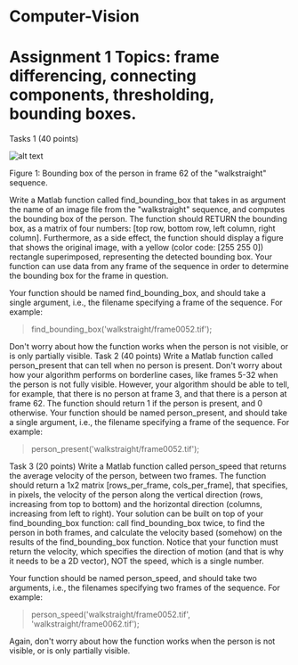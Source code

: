 
# Computer-Vision
# Assignment 1 Topics: frame differencing, connecting components, thresholding, bounding boxes.

Tasks 1 (40 points)

![alt text](http://vlm1.uta.edu/~athitsos/courses/cse4310_spring2019/assignments/assignment1/bbox0062.jpg)

Figure 1: Bounding box of the person in frame 62 of the "walkstraight" sequence.

Write a Matlab function called find_bounding_box that takes in as argument the name of an image file from the "walkstraight" sequence, and computes the bounding box of the person. The function should RETURN the bounding box, as a matrix of four numbers: [top row, bottom row, left column, right column]. Furthermore, as a side effect, the function should display a figure that shows the original image, with a yellow (color code: [255 255 0]) rectangle superimposed, representing the detected bounding box. Your function can use data from any frame of the sequence in order to determine the bounding box for the frame in question.

Your function should be named find_bounding_box, and should take a single argument, i.e., the filename specifying a frame of the sequence. For example:

> find_bounding_box('walkstraight/frame0052.tif');

Don't worry about how the function works when the person is not visible, or is only partially visible.
Task 2 (40 points)
Write a Matlab function called person_present that can tell when no person is present. Don't worry about how your algorithm performs on borderline cases, like frames 5-32 when the person is not fully visible. However, your algorithm should be able to tell, for example, that there is no person at frame 3, and that there is a person at frame 62. The function should return 1 if the person is present, and 0 otherwise.
Your function should be named person_present, and should take a single argument, i.e., the filename specifying a frame of the sequence. For example:

> person_present('walkstraight/frame0052.tif');

Task 3 (20 points)
Write a Matlab function called person_speed that returns the average velocity of the person, between two frames. The function should return a 1x2 matrix [rows_per_frame, cols_per_frame], that specifies, in pixels, the velocity of the person along the vertical direction (rows, increasing from top to bottom) and the horizontal direction (columns, increasing from left to right).
Your solution can be built on top of your find_bounding_box function: call find_bounding_box twice, to find the person in both frames, and calculate the velocity based (somehow) on the results of the find_bounding_box function. Notice that your function must return the velocity, which specifies the direction of motion (and that is why it needs to be a 2D vector), NOT the speed, which is a single number.

Your function should be named person_speed, and should take two arguments, i.e., the filenames specifying two frames of the sequence. For example:

> person_speed('walkstraight/frame0052.tif', 'walkstraight/frame0062.tif');

Again, don't worry about how the function works when the person is not visible, or is only partially visible.
